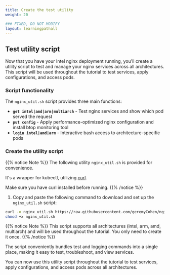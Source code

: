 ```yaml
---
title: Create the test utility
weight: 20

### FIXED, DO NOT MODIFY
layout: learningpathall
---
```


## Test utility script

Now that you have your Intel nginx deployment running, you'll create a utility script to test and manage your nginx services across all architectures. This script will be used throughout the tutorial to test services, apply configurations, and access pods.

### Script functionality

The `nginx_util.sh` script provides three main functions:

- **`get intel|amd|arm|multiarch`** - Test nginx services and show which pod served the request
- **`put config`** - Apply performance-optimized nginx configuration and install btop monitoring tool
- **`login intel|amd|arm`** - Interactive bash access to architecture-specific pods

### Create the utility script

{{% notice Note %}}
The following utility `nginx_util.sh` is provided for convenience. 

It's a wrapper for kubectl, utilizing [curl](https://curl.se/).  

Make sure you have curl installed before running.
{{% /notice %}}

1. Copy and paste the following command to download and set up the `nginx_util.sh` script:

```bash
curl -o nginx_util.sh https://raw.githubusercontent.com/geremyCohen/nginxOnAKS/refs/heads/main/nginx_util.sh
chmod +x nginx_util.sh
```

{{% notice Note %}}
This script supports all architectures (intel, arm, amd, multiarch) and will be used throughout the tutorial. You only need to create it once.
{{% /notice %}}

The script conveniently bundles test and logging commands into a single place, making it easy to test, troubleshoot, and view services.

You can now use this utility script throughout the tutorial to test services, apply configurations, and access pods across all architectures.
